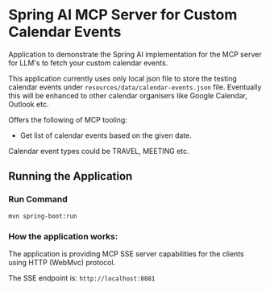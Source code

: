 # Spring AI MCP Server for Custom Calendar Events

Application to demonstrate the Spring AI implementation for the MCP server for LLM's to fetch your custom calendar events. 

This application currently uses only local json file to store the testing calendar events under
`resources/data/calendar-events.json` file.
Eventually this will be enhanced to other calendar organisers like Google Calendar, Outlook etc. 

Offers the following of MCP tooling:
- Get list of calendar events based on the given date.

Calendar event types could be TRAVEL, MEETING etc.

## Running the Application

### Run Command
```
mvn spring-boot:run
```

### How the application works:

The application is providing MCP SSE server capabilities for the clients using HTTP (WebMvc) protocol.

The SSE endpoint is: `http://localhost:8081`


